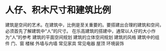 # 人仔、积木尺寸和建筑比例
建筑是空间的艺术。在建筑中，比例是至关重要的。要搭建出合理的建筑和空间，必须首先了解建筑中“人”的尺寸。
在乐高建筑的搭建中，通常以人仔的大小作为“人”的参考
建筑的平面空间规划
建筑的立体空间规划
建筑的风格
建筑中的组件
门、窗
楼梯
外墙与内墙
常见家具
常见电器
屋顶
环境装饰
